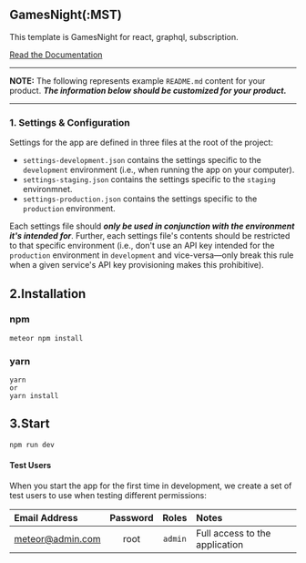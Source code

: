 ## GamesNight(:MST)
This template is GamesNight for react, graphql, subscription.

[Read the Documentation](https://mst-guide.netlify.app/)

---

**NOTE:** The following represents example `README.md` content for your product. **_The information below should be customized for your product._**

---

### 1. Settings & Configuration

Settings for the app are defined in three files at the root of the project:

- `settings-development.json` contains the settings specific to the `development` environment (i.e., when running the app on your computer).
- `settings-staging.json` contains the settings specific to the `staging` environmnet.
- `settings-production.json` contains the settings specific to the `production` environment.

Each settings file should **_only be used in conjunction with the environment it's intended for_**. Further, each settings file's contents should be restricted to that specific environment (i.e., don't use an API key intended for the `production` environment in `development` and vice-versa—only break this rule when a given service's API key provisioning makes this prohibitive).


## 2.Installation

### npm

```
meteor npm install
```

### yarn

```
yarn
or
yarn install
```

## 3.Start

```sh
npm run dev
```

#### Test Users

When you start the app for the first time in development, we create a set of test users to use when testing different permissions:

| Email Address | Password | Roles | Notes |
|:----------------|:--------:|:-------:|:-------------------------------|
| meteor@admin.com | root | `admin` | Full access to the application |
